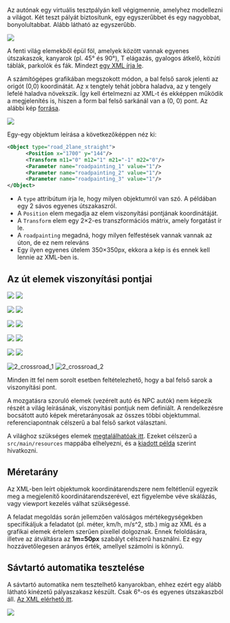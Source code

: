 Az autónak egy virtuális tesztpályán kell végigmennie, amelyhez modellezni a világot. Két teszt pályát biztosítunk, egy egyszerűbbet és egy nagyobbat, bonyolultabbat. Alább látható az egyszerűbb.

![](https://raw.githubusercontent.com/SzFMV2018-Osz/handout/master/docs/images/test_world.png)

A fenti világ elemekből épül föl, amelyek között vannak egyenes útszakaszok, kanyarok (pl. 45° és 90°), T elágazás, gyalogos átkelő, közúti táblák, parkolók és fák. Mindezt [egy XML írja le](https://github.com/SzFMV2018-Osz/handout/blob/master/docs/resources/test_world.xml).

A számítógépes grafikában megszokott módon, a bal felső sarok jelenti az origót (0,0) koordinátát. Az x tengtely tehát jobbra haladva, az y tengely lefelé haladva növekszik. Így kell értelmezni az XML-t és ekképpen működik a megjelenítés is, hiszen a form bal felső sarkánál van a (0, 0) pont. Az alábbi kép [forrása](http://www.e-cartouche.ch/content_reg/cartouche/graphics/en/html/Screen_learningObject3.html).

![](http://www.e-cartouche.ch/content_reg/cartouche/graphics/en/image/coordinates.jpg)

Egy-egy objektum leírása a következőképpen néz ki:

``` xml
<Object type="road_2lane_straight">
      <Position x="1700" y="144"/>
      <Transform m11="0" m12="1" m21="-1" m22="0"/>
      <Parameter name="roadpainting_1" value="1"/>
      <Parameter name="roadpainting_2" value="1"/>
      <Parameter name="roadpainting_3" value="1"/>
</Object>
```

* A `type` attribútum írja le, hogy milyen objektumról van szó. A példában egy 2 sávos egyenes útszakaszról.
* A `Position` elem megadja az elem viszonyítási pontjának koordinátáját.
* A `Transform` elem egy 2×2-es transzformációs mátrix, amely forgatást ír le.
* A `roadpainting` megadná, hogy milyen felfestések vannak vannak az úton, de ez nem releváns
* Egy ilyen egyenes útelem 350×350px, ekkora a kép is és ennek kell lennie az XML-ben is.

## Az út elemek viszonyítási pontjai

![](https://raw.githubusercontent.com/SzFMV2018-Osz/handout/master/docs/images/90right.png) ![](https://raw.githubusercontent.com/SzFMV2018-Osz/handout/master/docs/images/90left.png) 

![](https://raw.githubusercontent.com/SzFMV2018-Osz/handout/master/docs/images/45right.png) ![](https://raw.githubusercontent.com/SzFMV2018-Osz/handout/master/docs/images/45left.png)

![](https://raw.githubusercontent.com/SzFMV2018-Osz/handout/master/docs/images/6right.png) ![](https://raw.githubusercontent.com/SzFMV2018-Osz/handout/master/docs/images/6left.png)

![](https://raw.githubusercontent.com/SzFMV2018-Osz/handout/master/docs/images/tjunctionright.png)
![](https://raw.githubusercontent.com/SzFMV2018-Osz/handout/master/docs/images/tjunctionleft.png)

![](https://raw.githubusercontent.com/SzFMV2018-Osz/handout/master/docs/images/straight.png)
![](https://raw.githubusercontent.com/SzFMV2018-Osz/handout/master/docs/images/rotary.png)

![2_crossroad_1](https://raw.githubusercontent.com/SzFMV2018-Osz/handout/master/docs/images/2_crossroad_1.png)
![2_crossroad_2](https://raw.githubusercontent.com/SzFMV2018-Osz/handout/master/docs/images/2_crossroad_2.png)

Minden itt fel nem sorolt esetben feltételezhető, hogy a bal felső sarok a viszonyítási pont.

A mozgatásra szoruló elemek (vezérelt autó és NPC autók) nem képezik részét a világ leírásának, viszonyítási pontjuk nem definiált. A rendelkezésre bocsátott autó képek méretarányosak az összes többi objektummal. referenciapontnak célszerű a bal felső sarkot választani.

A világhoz szükséges elemek [megtalálhatóak itt](https://github.com/SzFMV2018-Osz/handout/tree/master/docs/resources). Ezeket célszerű a `src/main/resources` mappába elhelyezni, és a [kiadott példa](https://github.com/SzFMV2018-Osz/AutomatedCar-A/blob/3d69a8ef8d51a2409ca3aaca12ca5c0871053ee7/src/main/java/hu/oe/nik/szfmv/visualization/CourseDisplay.java#L36) szerint hivatkozni.

## Méretarány

Az XML-ben leírt objektumok koordinátarendszere nem feltétlenül egyezik meg a megjelenítő koordinátarendszerével, ezt figyelembe véve skálázás, vagy viewport kezelés válhat szükségessé.

A feladat megoldás során jellemzően valóságos mértékegységekben specifikáljuk a feladatot (pl. méter, km/h, m/s^2, stb.) míg az XML és a grafikai elemek értelem szerűen pixellel dolgoznak. Ennek feloldására, illetve az átváltásra az **1m=50px** szabályt célszerű használni. Ez egy hozzávetőlegesen arányos érték, amellyel számolni is könnyű.

## Sávtartó automatika tesztelése

A sávtartó automatika nem tesztelhető kanyarokban, ehhez ezért egy alább látható kinézetű pályaszakasz készült. Csak 6°-os és egyenes útszakaszból áll. [Az XML elérhető itt](https://raw.githubusercontent.com/SzFMV2018-Osz/handout/master/docs/resources/lane_keeping_test_world.xml).

![](https://raw.githubusercontent.com/SzFMV2018-Osz/handout/master/docs/images/lka.png)
